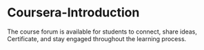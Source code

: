 # Coursera-Introduction
The course forum is available for students to connect, share ideas, Certificate, and stay engaged throughout the learning process.
